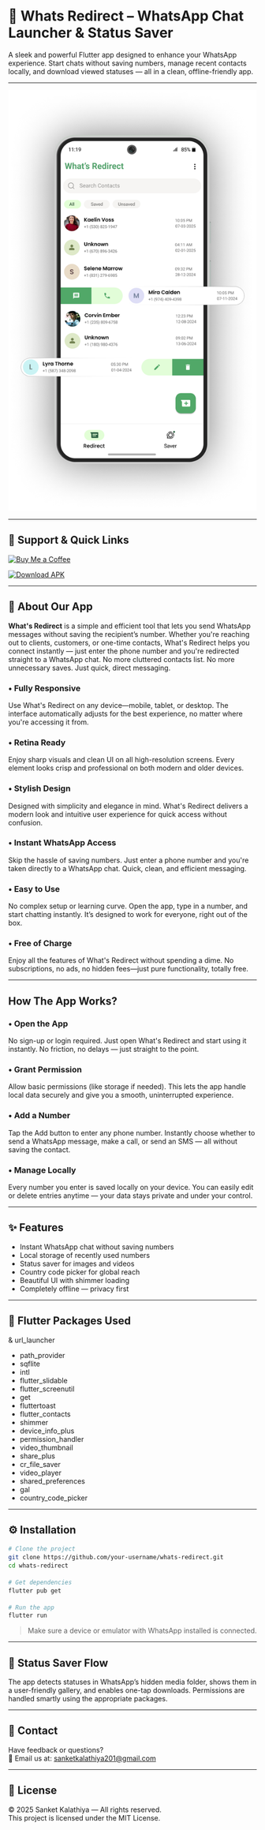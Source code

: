 # 🚀 Whats Redirect – WhatsApp Chat Launcher & Status Saver

A sleek and powerful Flutter app designed to enhance your WhatsApp experience. Start chats without saving numbers, manage recent contacts locally, and download viewed statuses — all in a clean, offline-friendly app.

---


![App Screenshot](./img.png)

---

## 🔗 Support & Quick Links  


[![Buy Me a Coffee](https://cdn.buymeacoffee.com/buttons/v2/default-yellow.png)](https://www.buymeacoffee.com/sanketkalae)

[![Download APK](https://img.shields.io/badge/Download%20APK-black?style=for-the-badge&logo=android&logoColor=green)](https://whats-redirect.netlify.app)

---

## 📱 About Our App

**What's Redirect** is a simple and efficient tool that lets you send WhatsApp messages without saving the recipient’s number. Whether you're reaching out to clients, customers, or one-time contacts, What's Redirect helps you connect instantly — just enter the phone number and you're redirected straight to a WhatsApp chat. No more cluttered contacts list. No more unnecessary saves. Just quick, direct messaging.

### • Fully Responsive
Use What's Redirect on any device—mobile, tablet, or desktop. The interface automatically adjusts for the best experience, no matter where you're accessing it from.

### • Retina Ready
Enjoy sharp visuals and clean UI on all high-resolution screens. Every element looks crisp and professional on both modern and older devices.

### • Stylish Design
Designed with simplicity and elegance in mind. What's Redirect delivers a modern look and intuitive user experience for quick access without confusion.

### • Instant WhatsApp Access
Skip the hassle of saving numbers. Just enter a phone number and you're taken directly to a WhatsApp chat. Quick, clean, and efficient messaging.

### • Easy to Use
No complex setup or learning curve. Open the app, type in a number, and start chatting instantly. It’s designed to work for everyone, right out of the box.

### • Free of Charge
Enjoy all the features of What's Redirect without spending a dime. No subscriptions, no ads, no hidden fees—just pure functionality, totally free.

---

## How The App Works?

### •  Open the App
No sign-up or login required. Just open What's Redirect and start using it instantly. No friction, no delays — just straight to the point.

### •  Grant Permission
Allow basic permissions (like storage if needed). This lets the app handle local data securely and give you a smooth, uninterrupted experience.

### •  Add a Number
Tap the Add button to enter any phone number. Instantly choose whether to send a WhatsApp message, make a call, or send an SMS — all without saving the contact.

### • Manage Locally
Every number you enter is saved locally on your device. You can easily edit or delete entries anytime — your data stays private and under your control.

---

## ✨ Features

- Instant WhatsApp chat without saving numbers  
- Local storage of recently used numbers  
- Status saver for images and videos  
- Country code picker for global reach  
- Beautiful UI with shimmer loading  
- Completely offline — privacy first

---

## 🧩 Flutter Packages Used

& url_launcher  
- path_provider  
- sqflite  
- intl  
- flutter_slidable  
- flutter_screenutil  
- get  
- fluttertoast  
- flutter_contacts  
- shimmer  
- device_info_plus  
- permission_handler  
- video_thumbnail  
- share_plus  
- cr_file_saver  
- video_player  
- shared_preferences  
- gal  
- country_code_picker

---

## ⚙️ Installation

```bash
# Clone the project
git clone https://github.com/your-username/whats-redirect.git
cd whats-redirect

# Get dependencies
flutter pub get

# Run the app
flutter run
```

> Make sure a device or emulator with WhatsApp installed is connected.

---

## 📂 Status Saver Flow

The app detects statuses in WhatsApp’s hidden media folder, shows them in a user-friendly gallery, and enables one-tap downloads. Permissions are handled smartly using the appropriate packages.

---

## 💌 Contact

Have feedback or questions?  
📧 Email us at: [sanketkalathiya201@gmail.com](mailto:sanketkalathiya201@gmail.com)

---

## 📜 License

© 2025 Sanket Kalathiya — All rights reserved.  
This project is licensed under the MIT License.

